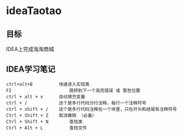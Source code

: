 # ideaTaotao
## 目标
IDEA上完成淘淘商城
## IDEA学习笔记

```
ctrl+alt+B   	  	快速进入实现类
F2			      		跳转到下一个高亮错误 或 警告位置
ctrl + alt + v  	自动填充变量
ctrl + /      		这个是多行代码分行注释，每行一个注释符号
ctrl + shift + /    这个是多行代码注释在一个块里，只在开头和结尾有注释符号
Ctrl + Shift + Z	取消撤销 （必备）
Ctrl + Shift + N		查找类 
Ctrl + Alt + L			查找文件
```
